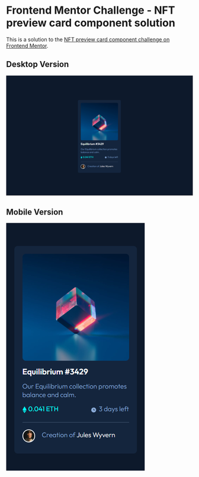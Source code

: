 # Frontend Mentor Challenge - NFT preview card component solution

This is a solution to the [NFT preview card component challenge on Frontend Mentor](https://www.frontendmentor.io/challenges/nft-preview-card-component-SbdUL_w0U).

## Desktop Version
![](./images/screenshot1.png)

## Mobile Version
![](./images/screenshot2.png)